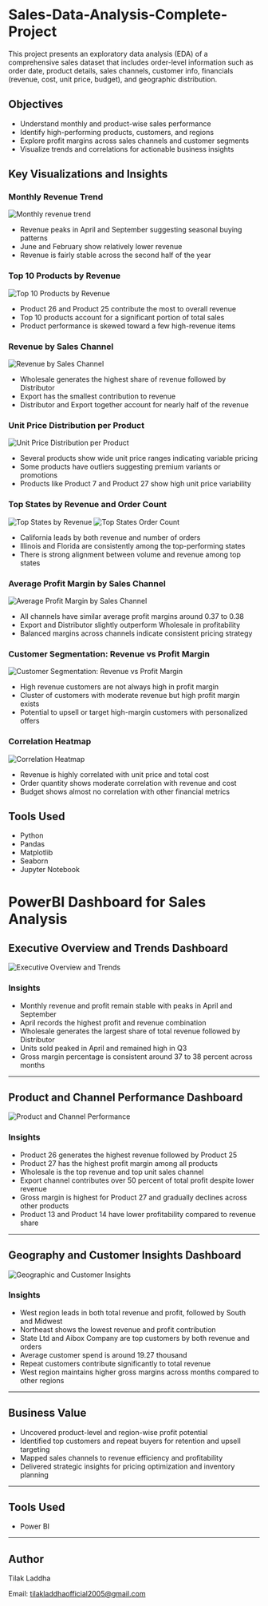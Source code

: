 # Sales-Data-Analysis-Complete-Project

This project presents an exploratory data analysis (EDA) of a comprehensive sales dataset that includes order-level information such as order date, product details, sales channels, customer info, financials (revenue, cost, unit price, budget), and geographic distribution.

## Objectives

- Understand monthly and product-wise sales performance
- Identify high-performing products, customers, and regions
- Explore profit margins across sales channels and customer segments
- Visualize trends and correlations for actionable business insights

## Key Visualizations and Insights

### Monthly Revenue Trend

![Monthly revenue trend](/PROJECT_/images/Monthly%20Revenue%20Trend%20\(Combined%20Across%20Years.png)


- Revenue peaks in April and September suggesting seasonal buying patterns
- June and February show relatively lower revenue
- Revenue is fairly stable across the second half of the year

### Top 10 Products by Revenue

![Top 10 Products by Revenue](/PROJECT_/images/Top%2010%20Products%20by%20Revenue.png)


- Product 26 and Product 25 contribute the most to overall revenue
- Top 10 products account for a significant portion of total sales
- Product performance is skewed toward a few high-revenue items

### Revenue by Sales Channel

![Revenue by Sales Channel](/PROJECT_/images/Revenue%20Distribution%20by%20Sales%20Channel.png)


- Wholesale generates the highest share of revenue followed by Distributor
- Export has the smallest contribution to revenue
- Distributor and Export together account for nearly half of the revenue

### Unit Price Distribution per Product

![Unit Price Distribution per Product](/PROJECT_/images/Unit%20Price%20Distribution%20per%20Product.png)

- Several products show wide unit price ranges indicating variable pricing
- Some products have outliers suggesting premium variants or promotions
- Products like Product 7 and Product 27 show high unit price variability

### Top States by Revenue and Order Count

![Top States by Revenue](/PROJECT_/images/Top%2010%20States%20by%20Revenue.png)
![Top States Order Count](/PROJECT_/images/Top%2010%20States%20by%20Order%20Count.png)


- California leads by both revenue and number of orders
- Illinois and Florida are consistently among the top-performing states
- There is strong alignment between volume and revenue among top states

### Average Profit Margin by Sales Channel

![Average Profit Margin by Sales Channel](/PROJECT_/images/Average%20Profit%20Margin%20by%20Sales%20Channel.png)


- All channels have similar average profit margins around 0.37 to 0.38
- Export and Distributor slightly outperform Wholesale in profitability
- Balanced margins across channels indicate consistent pricing strategy

### Customer Segmentation: Revenue vs Profit Margin

![Customer Segmentation: Revenue vs Profit Margin](/PROJECT_/images/Customer%20Segmentation%20Revenue%20&%20Profit%20Margin.png)


- High revenue customers are not always high in profit margin
- Cluster of customers with moderate revenue but high profit margin exists
- Potential to upsell or target high-margin customers with personalized offers

### Correlation Heatmap

![Correlation Heatmap](/PROJECT_//images/Correlation%20Heatmap.png)


- Revenue is highly correlated with unit price and total cost
- Order quantity shows moderate correlation with revenue and cost
- Budget shows almost no correlation with other financial metrics

## Tools Used

- Python
- Pandas
- Matplotlib
- Seaborn
- Jupyter Notebook

# PowerBI Dashboard for Sales Analysis

## Executive Overview and Trends Dashboard

![Executive Overview and Trends](images/dashboard_page1.png)

### Insights

- Monthly revenue and profit remain stable with peaks in April and September
- April records the highest profit and revenue combination
- Wholesale generates the largest share of total revenue followed by Distributor
- Units sold peaked in April and remained high in Q3
- Gross margin percentage is consistent around 37 to 38 percent across months

---

## Product and Channel Performance Dashboard

![Product and Channel Performance](images/dashboard_page2.png)

### Insights

- Product 26 generates the highest revenue followed by Product 25
- Product 27 has the highest profit margin among all products
- Wholesale is the top revenue and top unit sales channel
- Export channel contributes over 50 percent of total profit despite lower revenue
- Gross margin is highest for Product 27 and gradually declines across other products
- Product 13 and Product 14 have lower profitability compared to revenue share

---

## Geography and Customer Insights Dashboard

![Geographic and Customer Insights](images/dashboard_page3.png)

### Insights

- West region leads in both total revenue and profit, followed by South and Midwest
- Northeast shows the lowest revenue and profit contribution
- State Ltd and Aibox Company are top customers by both revenue and orders
- Average customer spend is around 19.27 thousand
- Repeat customers contribute significantly to total revenue
- West region maintains higher gross margins across months compared to other regions

---

## Business Value

- Uncovered product-level and region-wise profit potential
- Identified top customers and repeat buyers for retention and upsell targeting
- Mapped sales channels to revenue efficiency and profitability
- Delivered strategic insights for pricing optimization and inventory planning

---

## Tools Used

- Power BI
---

## Author

Tilak Laddha

Email: tilakladdhaofficial2005@gmail.com


